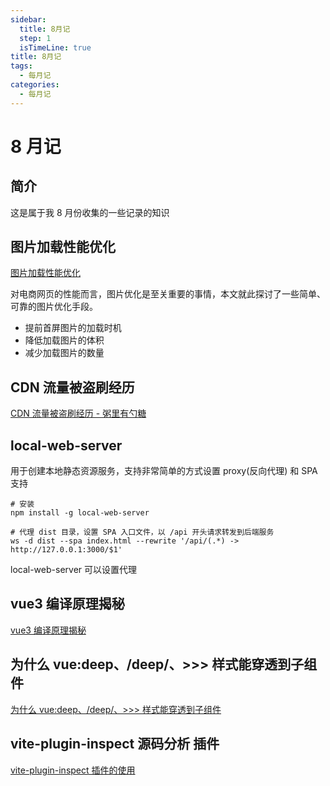 ```yaml
---
sidebar:
  title: 8月记
  step: 1
  isTimeLine: true
title: 8月记
tags:
  - 每月记
categories:
  - 每月记
---
```


# 8 月记

## 简介

这是属于我 8 月份收集的一些记录的知识

## 图片加载性能优化

[图片加载性能优化](https://mp.weixin.qq.com/s/6YUuE8IJ-B9XF9On6LmLKw)

对电商网页的性能而言，图片优化是至关重要的事情，本文就此探讨了一些简单、可靠的图片优化手段。

- 提前首屏图片的加载时机
- 降低加载图片的体积
- 减少加载图片的数量

## CDN 流量被盗刷经历

[CDN 流量被盗刷经历 - 粥里有勺糖](https://mp.weixin.qq.com/s?__biz=MzA4ODMyMTk5OA%3D%3D&mid=2247486267&idx=1&sn=3b4a9d121008fb0866862cc1f983bfe0&chksm=902ab19aa75d388c7a85d0409c5c53f5c8414be309e1244d93168c7829499f4ed6daccd38f99&token=1284260959&lang=zh_CN#rd)

## local-web-server

用于创建本地静态资源服务，支持非常简单的方式设置 proxy(反向代理) 和 SPA 支持

```shell
# 安装
npm install -g local-web-server

# 代理 dist 目录，设置 SPA 入口文件，以 /api 开头请求转发到后端服务
ws -d dist --spa index.html --rewrite '/api/(.*) -> http://127.0.0.1:3000/$1'
```

local-web-server 可以设置代理

## vue3 编译原理揭秘

[vue3 编译原理揭秘](https://vue-compiler.iamouyang.cn/)

## 为什么 vue:deep、/deep/、>>> 样式能穿透到子组件

[为什么 vue:deep、/deep/、>>> 样式能穿透到子组件](https://icodehub.top/blog/vue/vue3/deep-style-penetrate.html)

## vite-plugin-inspect 源码分析 插件

[vite-plugin-inspect 插件的使用](https://blog.csdn.net/qq_45634593/article/details/139617472)